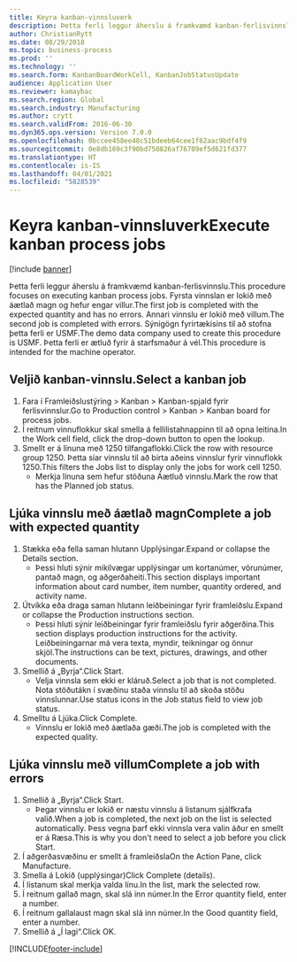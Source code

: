 ```yaml
---
title: Keyra kanban-vinnsluverk
description: Þetta ferli leggur áherslu á framkvæmd kanban-ferlisvinnslu.
author: ChristianRytt
ms.date: 08/29/2018
ms.topic: business-process
ms.prod: ''
ms.technology: ''
ms.search.form: KanbanBoardWorkCell, KanbanJobStatusUpdate
audience: Application User
ms.reviewer: kamaybac
ms.search.region: Global
ms.search.industry: Manufacturing
ms.author: crytt
ms.search.validFrom: 2016-06-30
ms.dyn365.ops.version: Version 7.0.0
ms.openlocfilehash: 0bccee458ee48c51bdeeb64cee1f62aac9bdf4f9
ms.sourcegitcommit: 0e8db169c3f90bd750826af76709ef5d621fd377
ms.translationtype: HT
ms.contentlocale: is-IS
ms.lasthandoff: 04/01/2021
ms.locfileid: "5828539"
---
```

# <a name="execute-kanban-process-jobs"></a><span data-ttu-id="918c4-103">Keyra kanban-vinnsluverk</span><span class="sxs-lookup"><span data-stu-id="918c4-103">Execute kanban process jobs</span></span>

[!include [banner](../../includes/banner.md)]

<span data-ttu-id="918c4-104">Þetta ferli leggur áherslu á framkvæmd kanban-ferlisvinnslu.</span><span class="sxs-lookup"><span data-stu-id="918c4-104">This procedure focuses on executing kanban process jobs.</span></span> <span data-ttu-id="918c4-105">Fyrsta vinnslan er lokið með áætlað magn og hefur engar villur.</span><span class="sxs-lookup"><span data-stu-id="918c4-105">The first job is completed with the expected quantity and has no errors.</span></span> <span data-ttu-id="918c4-106">Annari vinnslu er lokið með villum.</span><span class="sxs-lookup"><span data-stu-id="918c4-106">The second job is completed with errors.</span></span> <span data-ttu-id="918c4-107">Sýnigögn fyrirtækisins til að stofna þetta ferli er USMF.</span><span class="sxs-lookup"><span data-stu-id="918c4-107">The demo data company used to create this procedure is USMF.</span></span> <span data-ttu-id="918c4-108">Þetta ferli er ætluð fyrir á starfsmaður á vél.</span><span class="sxs-lookup"><span data-stu-id="918c4-108">This procedure is intended for the machine operator.</span></span>


## <a name="select-a-kanban-job"></a><span data-ttu-id="918c4-109">Veljið kanban-vinnslu.</span><span class="sxs-lookup"><span data-stu-id="918c4-109">Select a kanban job</span></span>
1. <span data-ttu-id="918c4-110">Fara í Framleiðslustýring > Kanban > Kanban-spjald fyrir ferlisvinnslur.</span><span class="sxs-lookup"><span data-stu-id="918c4-110">Go to Production control > Kanban > Kanban board for process jobs.</span></span>
2. <span data-ttu-id="918c4-111">Í reitnum vinnuflokkur skal smella á fellilistahnappinn til að opna leitina.</span><span class="sxs-lookup"><span data-stu-id="918c4-111">In the Work cell field, click the drop-down button to open the lookup.</span></span>
3. <span data-ttu-id="918c4-112">Smellt er á línuna með 1250 tilfangaflokki.</span><span class="sxs-lookup"><span data-stu-id="918c4-112">Click the row with resource group 1250.</span></span> <span data-ttu-id="918c4-113">Þetta síar vinnslu til að birta aðeins vinnslur fyrir vinnuflokk 1250.</span><span class="sxs-lookup"><span data-stu-id="918c4-113">This filters the Jobs list to display only the jobs for work cell 1250.</span></span>
    * <span data-ttu-id="918c4-114">Merkja línuna sem hefur stöðuna Áætluð vinnslu.</span><span class="sxs-lookup"><span data-stu-id="918c4-114">Mark the row that has the Planned job status.</span></span>  

## <a name="complete-a-job-with-expected-quantity"></a><span data-ttu-id="918c4-115">Ljúka vinnslu með áætlað magn</span><span class="sxs-lookup"><span data-stu-id="918c4-115">Complete a job with expected quantity</span></span>
1. <span data-ttu-id="918c4-116">Stækka eða fella saman hlutann Upplýsingar.</span><span class="sxs-lookup"><span data-stu-id="918c4-116">Expand or collapse the Details section.</span></span>
    * <span data-ttu-id="918c4-117">Þessi hluti sýnir mikilvægar upplýsingar um kortanúmer, vörunúmer, pantað magn, og aðgerðaheiti.</span><span class="sxs-lookup"><span data-stu-id="918c4-117">This section displays important information about card number, item number, quantity ordered, and activity name.</span></span>  
2. <span data-ttu-id="918c4-118">Útvíkka eða draga saman hlutann leiðbeiningar fyrir framleiðslu.</span><span class="sxs-lookup"><span data-stu-id="918c4-118">Expand or collapse the Production instructions section.</span></span>
    * <span data-ttu-id="918c4-119">Þessi hluti sýnir leiðbeiningar fyrir framleiðslu fyrir aðgerðina.</span><span class="sxs-lookup"><span data-stu-id="918c4-119">This section displays production instructions for the activity.</span></span> <span data-ttu-id="918c4-120">Leiðbeiningarnar má vera texta, myndir, teikningar og önnur skjöl.</span><span class="sxs-lookup"><span data-stu-id="918c4-120">The instructions can be text, pictures, drawings, and other documents.</span></span>  
3. <span data-ttu-id="918c4-121">Smellið á „Byrja“.</span><span class="sxs-lookup"><span data-stu-id="918c4-121">Click Start.</span></span>
    * <span data-ttu-id="918c4-122">Velja vinnsla sem ekki er kláruð.</span><span class="sxs-lookup"><span data-stu-id="918c4-122">Select a job that is not completed.</span></span> <span data-ttu-id="918c4-123">Nota stöðutákn í svæðinu staða vinnslu til að skoða stöðu vinnslunnar.</span><span class="sxs-lookup"><span data-stu-id="918c4-123">Use status icons in the Job status field to view job status.</span></span>      
4. <span data-ttu-id="918c4-124">Smelltu á Ljúka.</span><span class="sxs-lookup"><span data-stu-id="918c4-124">Click Complete.</span></span>
    * <span data-ttu-id="918c4-125">Vinnslu er lokið með áætlaða gæði.</span><span class="sxs-lookup"><span data-stu-id="918c4-125">The job is completed with the expected quality.</span></span>  

## <a name="complete-a-job-with-errors"></a><span data-ttu-id="918c4-126">Ljúka vinnslu með villum</span><span class="sxs-lookup"><span data-stu-id="918c4-126">Complete a job with errors</span></span>
1. <span data-ttu-id="918c4-127">Smellið á „Byrja“.</span><span class="sxs-lookup"><span data-stu-id="918c4-127">Click Start.</span></span>
    * <span data-ttu-id="918c4-128">Þegar vinnslu er lokið er næstu vinnslu á listanum sjálfkrafa valið.</span><span class="sxs-lookup"><span data-stu-id="918c4-128">When a job is completed, the next job on the list is selected automatically.</span></span> <span data-ttu-id="918c4-129">Þess vegna þarf ekki vinnsla vera valin áður en smellt er á Ræsa.</span><span class="sxs-lookup"><span data-stu-id="918c4-129">This is why you don't need to select a job before you click Start.</span></span>  
2. <span data-ttu-id="918c4-130">Í aðgerðasvæðinu er smellt á framleiðsla</span><span class="sxs-lookup"><span data-stu-id="918c4-130">On the Action Pane, click Manufacture.</span></span>
3. <span data-ttu-id="918c4-131">Smella á Lokið (upplýsingar)</span><span class="sxs-lookup"><span data-stu-id="918c4-131">Click Complete (details).</span></span>
4. <span data-ttu-id="918c4-132">Í listanum skal merkja valda línu.</span><span class="sxs-lookup"><span data-stu-id="918c4-132">In the list, mark the selected row.</span></span>
5. <span data-ttu-id="918c4-133">Í reitnum gallað magn, skal slá inn númer.</span><span class="sxs-lookup"><span data-stu-id="918c4-133">In the Error quantity field, enter a number.</span></span>
6. <span data-ttu-id="918c4-134">Í reitnum gallalaust magn skal slá inn númer.</span><span class="sxs-lookup"><span data-stu-id="918c4-134">In the Good quantity field, enter a number.</span></span>
7. <span data-ttu-id="918c4-135">Smellið á „Í lagi“.</span><span class="sxs-lookup"><span data-stu-id="918c4-135">Click OK.</span></span>



[!INCLUDE[footer-include](../../../includes/footer-banner.md)]